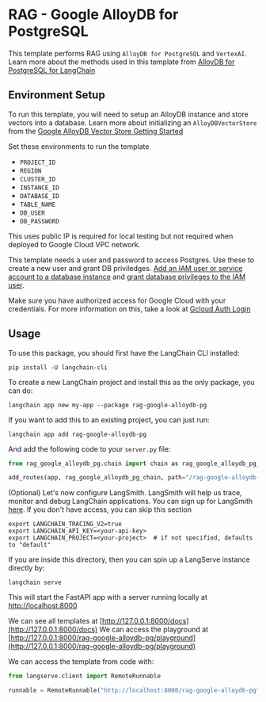 # RAG - Google AlloyDB for PostgreSQL

This template performs RAG using `AlloyDB for PostgreSQL` and `VertexAI`.
Learn more about the methods used in this template from [AlloyDB for PostgreSQL for LangChain](https://github.com/googleapis/langchain-google-alloydb-pg-python/blob/main/README.rst)

## Environment Setup

To run this template, you will need to setup an AlloyDB instance and store vectors into a database. Learn more about initializing an `AlloyDBVectorStore` from the [Google AlloyDB Vector Store Getting Started](https://github.com/googleapis/langchain-google-alloydb-pg-python/blob/main/docs/vector_store.ipynb)

Set these environments to run the template
  * `PROJECT_ID`
  * `REGION`
  * `CLUSTER_ID`
  * `INSTANCE_ID`
  * `DATABASE_ID`
  * `TABLE_NAME`
  * `DB_USER`
  * `DB_PASSWORD`

This uses public IP is required for local testing but not required when deployed to Google Cloud VPC network.

This template needs a user and password to access Postgres. Use these to create a new user and grant DB priviledges.
[Add an IAM user or service account to a database instance](https://cloud.google.com/alloydb/docs/manage-iam-authn#create-user) and
[grant database privileges to the IAM user](https://cloud.google.com/alloydb/docs/manage-iam-authn#grant-privileges).

Make sure you have authorized access for Google Cloud with your credentials. For more information on this, take a look at [Gcloud Auth Login](https://cloud.google.com/sdk/gcloud/reference/auth/login)

## Usage

To use this package, you should first have the LangChain CLI installed:

```shell
pip install -U langchain-cli
```

To create a new LangChain project and install this as the only package, you can do:

```shell
langchain app new my-app --package rag-google-alloydb-pg
```

If you want to add this to an existing project, you can just run:

```shell
langchain app add rag-google-alloydb-pg
```

And add the following code to your `server.py` file:

```python
from rag_google_alloydb_pg.chain import chain as rag_google_alloydb_pg_chain

add_routes(app, rag_google_alloydb_pg_chain, path="/rag-google-alloydb-pg")
```

(Optional) Let's now configure LangSmith.
LangSmith will help us trace, monitor and debug LangChain applications.
You can sign up for LangSmith [here](https://smith.langchain.com/).
If you don't have access, you can skip this section

```shell
export LANGCHAIN_TRACING_V2=true
export LANGCHAIN_API_KEY=<your-api-key>
export LANGCHAIN_PROJECT=<your-project>  # if not specified, defaults to "default"
```

If you are inside this directory, then you can spin up a LangServe instance directly by:

```shell
langchain serve
```

This will start the FastAPI app with a server running locally at
[http://localhost:8000](http://localhost:8000)

We can see all templates at [http://127.0.0.1:8000/docs](http://127.0.0.1:8000/docs)
We can access the playground
at [http://127.0.0.1:8000/rag-google-alloydb-pg/playground](http://127.0.0.1:8000/rag-google-alloydb-pg/playground)

We can access the template from code with:

```python
from langserve.client import RemoteRunnable

runnable = RemoteRunnable("http://localhost:8000/rag-google-alloydb-pg")